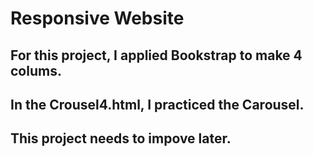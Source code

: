 # Responsive Website
## For this project, I applied Bookstrap to make 4 colums.
## In the Crousel4.html, I practiced the Carousel.
## This project needs to impove later.